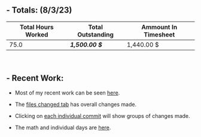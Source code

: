 </br>

## **- Totals:** (8/3/23)
Total Hours Worked | Total Outstanding | Ammount In Timesheet
 ---|---|---
 75.0 | ***1,500.00 $*** | 1,440.00 $

</br>

## **- Recent Work:**
- Most of my recent work can be seen [here](https://github.com/Navinate/stairwell-new/pull/8).

- The [files changed tab](https://github.com/Navinate/stairwell-new/pull/8/files) has overall changes made.

- Clicking on [each individual commit](https://github.com/Navinate/stairwell-new/pull/8/commits) will show groups of changes made.

- The math and individual days are [here](https://docs.google.com/spreadsheets/d/1uebYlVa_uwc9yIZWAbd7_6AoYlfnznqHQuRlmyCJye4/view?usp=sharing).
